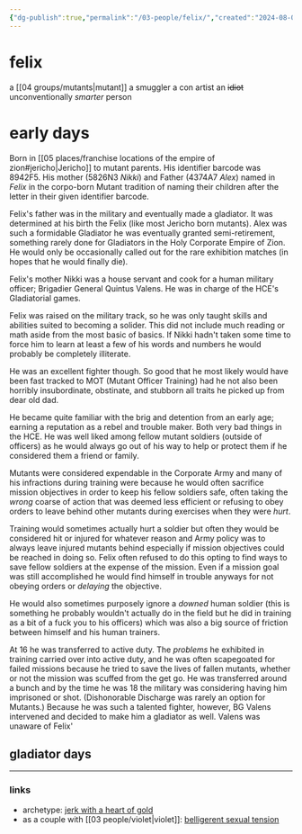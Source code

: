 ```yaml
---
{"dg-publish":true,"permalink":"/03-people/felix/","created":"2024-08-08T14:00:17.276-05:00","updated":"2024-10-29T10:29:41.075-05:00"}
---
```


# felix

a [[04 groups/mutants\|mutant]]
a smuggler
a con artist
an ~~idiot~~ unconventionally *smarter* person

# early days

Born in [[05 places/franchise locations of the empire of zion#jericho\|Jericho]] to mutant parents. His identifier barcode was 8942F5. His mother (5826N3 *Nikki*) and Father (4374A7 *Alex*) named in *Felix* in the corpo-born Mutant tradition of naming their children after the letter in their given identifier barcode.

Felix's father was in the military and eventually made a gladiator. It was determined at his birth the Felix (like most Jericho born mutants).  Alex was such a formidable Gladiator he was eventually granted semi-retirement, something rarely done for Gladiators in the Holy Corporate Empire of Zion. He would only be occasionally called out for the rare exhibition matches (in hopes that he would finally die).

Felix's mother Nikki was a house servant and cook for a human military officer; Brigadier General Quintus Valens. He was in charge of the HCE's Gladiatorial games.  

Felix was raised on the military track, so he was only taught skills and abilities suited to becoming a solider.  This did not include much reading or math aside from the most basic of basics.  If Nikki hadn't taken some time to force him to learn at least a few of his words and numbers he would probably be completely illiterate.  

He was an excellent fighter though.  So good that he most likely would have been fast tracked to MOT (Mutant Officer Training) had he not also been horribly insubordinate, obstinate, and stubborn all traits he picked up from dear old dad.

He became quite familiar with the brig and detention from an early age; earning a reputation as a rebel and trouble maker.  Both very bad things in the HCE. He was well liked among fellow mutant soldiers (outside of officers) as he would always go out of his way to help or protect them if he considered them a friend or family.  

Mutants were considered expendable in the Corporate Army and many of his infractions during training were because he would often sacrifice mission objectives in order to keep his fellow soldiers safe, often taking the *wrong* coarse of action that was deemed less efficient or refusing to obey orders to leave behind other mutants during exercises when they were *hurt*. 

Training would sometimes actually hurt a soldier but often they would be considered hit or injured for whatever reason and Army policy was to always leave injured mutants behind especially if mission objectives could be reached in doing so.  Felix often refused to do this opting to find ways to save fellow soldiers at the expense of the mission.  Even if a mission goal was still accomplished he would find himself in trouble anyways for not obeying orders or *delaying* the objective.   

He would also sometimes purposely ignore a *downed* human soldier (this is something he probably wouldn't actually do in the field but he did in training as a bit of a fuck you to his officers) which was also a big source of friction between himself and his human trainers.

At 16 he was transferred to active duty.  The *problems* he exhibited in training carried over into active duty, and he was often scapegoated for failed missions because he tried to save the lives of fallen mutants, whether or not the mission was scuffed from the get go.  He was transferred around a bunch and by the time he was 18 the military was considering having him imprisoned or shot. (Dishonorable Discharge was rarely an option for Mutants.)  Because he was such a talented fighter, however, BG Valens intervened and decided to make him a gladiator as well.  Valens was unaware of Felix' 
## gladiator days

---
### links
- archetype: [jerk with a heart of gold](https://tvtropes.org/pmwiki/pmwiki.php/Main/JerkWithAHeartOfGold)
- as a couple with [[03 people/violet\|violet]]: [belligerent sexual tension](https://tvtropes.org/pmwiki/pmwiki.php/Main/BelligerentSexualTension)